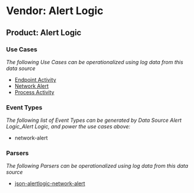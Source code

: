 Vendor: Alert Logic
===================
Product: Alert Logic
--------------------

### Use Cases

_The following Use Cases can be operationalized using log data from this data source_

* [Endpoint Activity](usecase_endpoint_activity.md)
* [Network Alert](usecase_network_alert.md)
* [Process Activity](usecase_process_activity.md)


### Event Types

_The following list of Event Types can be generated by Data Source Alert Logic_Alert Logic, and power the use cases above:_

- network-alert


### Parsers

_The following Parsers can be operationalized using log data from this data source_

* [json-alertlogic-network-alert](parserContent_json-alertlogic-network-alert.md)

